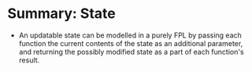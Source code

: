 # Summary: State

* An updatable state can be modelled in a purely FPL by passing each function the current contents of the state as an additional parameter, and returning the possibly modified state as a part of each function's result.
